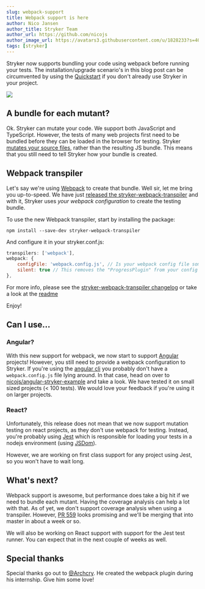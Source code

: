 ```yaml
---
slug: webpack-support
title: Webpack support is here
author: Nico Jansen
author_title: Stryker Team
author_url: https://github.com/nicojs
author_image_url: https://avatars3.githubusercontent.com/u/1828233?s=400&u=fec18ad3776aaafec54c49bbd7173a841ae7ea59&v=4
tags: [stryker]
---
```


Stryker now supports bundling your code using webpack before running your tests. 
The installation/upgrade scenario's in this blog post can be circumvented by using the [Quickstart](https://stryker-mutator.github.io/quickstart.html) if you don't already use Stryker in your project.

![](/images/blogs/love-webpack.png)

<!--truncate-->

## A bundle for each mutant?

Ok. Stryker can mutate your code. We support both JavaScript and TypeScript. 
However, the tests of many web projects first need to be bundled before they can be loaded in the browser for testing.
Stryker [mutates your source files](./2017-07-14-road-to-stryker-1-0.md#open-heart-surgery), 
rather than the resulting JS bundle. This means that you still need to tell Stryker how your bundle is created.

## Webpack transpiler

Let's say we're using [Webpack](https://webpack.js.org) to create that bundle. Well sir, let me bring you up-to-speed. We have just 
[released the stryker-webpack-transpiler](https://www.npmjs.com/package/stryker-webpack-transpiler) and with it, Stryker uses *your webpack configuration*
to create the testing bundle.

To use the new Webpack transpiler, start by installing the package:

```
npm install --save-dev stryker-webpack-transpiler
```

And configure it in your stryker.conf.js:

```js
transpilers: ['webpack'],
webpack: {
    configFile: 'webpack.config.js', // Is your webpack config file somewhere else? Please specify it here.
    silent: true // This removes the "ProgressPlugin" from your config before feeding it through Stryker
},
```

For more info, please see the [stryker-webpack-transpiler changelog](https://github.com/stryker-mutator/stryker/blob/master/packages/stryker-webpack-transpiler/CHANGELOG.md)
or take a look at the [readme](https://github.com/stryker-mutator/stryker/tree/master/packages/stryker-webpack-transpiler#readme)

Enjoy!

## Can I use... 

### Angular?

With this new support for webpack, we now start to support [Angular](https://angular.io) projects! 
However, you still need to provide a webpack configuration to Stryker. If you're using the [angular cli](https://npmjs.com/package/@angular/cli)
you probably don't have a `webpack.config.js` file lying around. In that case, head on over to [nicojs/angular-stryker-example](https://github.com/nicojs/angular-stryker-example)
and take a look. We have tested it on small sized projects (< 100 tests). We would love your feedback if you're using it on larger projects.

### React?

Unfortunately, this release does not mean that we now support mutation testing on react projects, as they don't use webpack 
for testing. Instead, you're probably using [Jest](https://facebook.github.io/jest) which is responsible for loading your tests 
in a nodejs environment (using [JSDom](https://github.com/tmpvar/jsdom)).

However, we are working on first class support for any project using Jest, so you won't have to wait long.

## What's next?

Webpack support is awesome, but performance does take a big hit if we need to bundle each mutant. 
Having the coverage analysis can help a lot with that. As of yet, we don't support coverage analysis
when using a transpiler. However, [PR 559](https://github.com/stryker-mutator/stryker/pull/559) looks promising
and we'll be merging that into master in about a week or so.

We will also be working on React support with support for the Jest test runner. You can expect that in the next
couple of weeks as well.

## Special thanks

Special thanks go out to [@Archcry](https://github.com/Archcry). He created the webpack plugin during his internship. 
Give him some love!